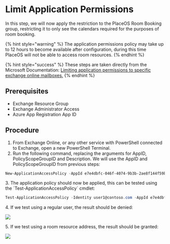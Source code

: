 # Limit Application Permissions

In this step, we will now apply the restriction to the PlaceOS Room Booking group, restricting it to only see the calendars required for the purposes of room booking.

{% hint style="warning" %}
The application permissions policy may take up to 12 hours to become available after configuration, during this time PlaceOS will not be able to access room resources.
{% endhint %}

{% hint style="success" %}
These steps are taken directly from the Microsoft Documentation: [Limiting application permissions to specific exchange online mailboxes.](https://docs.microsoft.com/en-us/graph/auth-limit-mailbox-access)
{% endhint %}

## Prerequisites

* Exchange Resource Group
* Exchange Administrator Access
* Azure App Registration App ID

## Procedure

1. From Exchange Online, or any other service with PowerShell connected to Exchange, open a new PowerShell Terminal.
2. Run the following command, replacing the arguments for AppID, PolicyScopeGroupID and Description. We will use the AppID and PolicyScopeGroupID from previous steps:

```powershell
New-ApplicationAccessPolicy -AppId e7e4dbfc-046f-4074-9b3b-2ae8f144f59b -PolicyScopeGroupId EvenUsers@contoso.com -AccessRight RestrictAccess -Description "Restrict this app to members of distribution group PlaceOS Room Booking."
```

3\. The application policy should now be applied, this can be tested using the \`Test-ApplicationAccessPolicy\` cmdlet:

```powershell
Test-ApplicationAccessPolicy -Identity user1@contoso.com -AppId e7e4dbfc-046-4074-9b3b-2ae8f144f59b
```

4\. If we test using a regular user, the result should be denied:

![](https://lh4.googleusercontent.com/iYhJTmhpCKMDfUc8c6KYYvmUt\_SuKfq\_u6qaTYV2iZgvil9ZqB7IfqTiWf48I9QP-g9ygWpcXzECFl0x3cv-n7gMbg\_QCKbK9I9x62DsflKqfDm4rfhXtTN7rbJJr9TCeuBRVQZZfQUKe\_dCJw)

5\. If we test using a room resource address, the result should be granted:

![](https://lh6.googleusercontent.com/qaX80LgRZX8H\_ZGLbtHi9WpuXd6f8ZMbh01BHX2ztLmM1-Co88cO2lGBJkp1-yGcpweMDcwNO2KSa8Br203enh395RMqLY7ENwfVwMZ-OpJ3BMEeNWf9SdpqW78JSnHHZfJzT5ml4z2alGqgqw)

